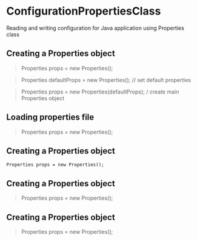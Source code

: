 # ConfigurationPropertiesClass
Reading and writing configuration for Java application using Properties class

## Creating a Properties object
> Properties props = new Properties(); 

> Properties defaultProps = new Properties(); // set default properties
 
> Properties props = new Properties(defaultProps); / create main Properties object

## Loading properties file
> Properties props = new Properties();

## Creating a Properties object
```
Properties props = new Properties();
```
## Creating a Properties object
> Properties props = new Properties();

## Creating a Properties object
> Properties props = new Properties();
